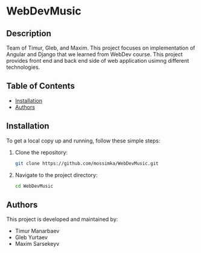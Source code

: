 # WebDevMusic

## Description
Team of Timur, Gleb, and Maxim. This project focuses on implementation of Angular and Django that we learned from WebDev course. This project provides front end and back end side of web application usimng different technologies.

## Table of Contents
- [Installation](#installation)
- [Authors](#authors)

## Installation
To get a local copy up and running, follow these simple steps:

1. Clone the repository:
    ```sh
    git clone https://github.com/mossimka/WebDevMusic.git
    ```
2. Navigate to the project directory:
    ```sh
    cd WebDevMusic
    ```

## Authors

This project is developed and maintained by:

- Timur Manarbaev
- Gleb Yurtaev
- Maxim Sarsekeyv
